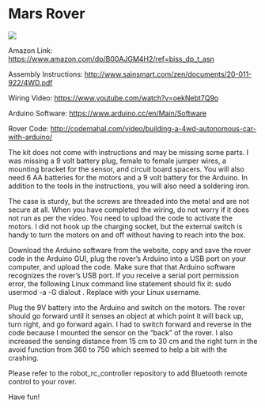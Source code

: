 # Mars Rover

![](https://github.com/ezchx/sainsmart_uno_4wd_car_kit_code/blob/master/toy_car_pic.jpg)

Amazon Link:
https://www.amazon.com/dp/B00AJGM4H2/ref=biss_dp_t_asn

Assembly Instructions: 
http://www.sainsmart.com/zen/documents/20-011-922/4WD.pdf

Wiring Video:
https://www.youtube.com/watch?v=oekNebt7Q9o

Arduino Software:
https://www.arduino.cc/en/Main/Software

Rover Code:
http://codemahal.com/video/building-a-4wd-autonomous-car-with-arduino/

The kit does not come with instructions and may be missing some parts. I was missing a 9 volt battery plug, female to female jumper wires, a mounting bracket for the sensor, and circuit board spacers. You will also need 6 AA batteries for the motors and a 9 volt battery for the Arduino. In addition to the tools in the instructions, you will also need a soldering iron.

The case is sturdy, but the screws are threaded into the metal and are not secure at all. When you have completed the wiring, do not worry if it does not run as per the video. You need to upload the code to activate the motors. I did not hook up the charging socket, but the external switch is handy to turn the motors on and off without having to reach into the box.

Download the Arduino software from the website, copy and save the rover code in the Arduino GUI, plug the rover’s Arduino into a USB port on your computer, and upload the code. Make sure that that Arduino software recognizes the rover’s USB port. If you receive a serial port permission error, the following Linux command line statement should fix it: sudo usermod -a -G dialout <username>. Replace <username> with your Linux username.

Plug the 9V battery into the Arduino and switch on the motors. The rover should go forward until it senses an object at which point it will back up, turn right, and go forward again. I had to switch forward and reverse in the code because I mounted the sensor on the “back” of the rover. I also increased the sensing distance from 15 cm to 30 cm and the right turn in the avoid function from 360 to 750 which seemed to help a bit with the crashing.

Please refer to the robot_rc_controller repository to add Bluetooth remote control to your rover.

Have fun!

